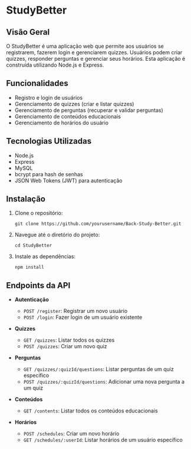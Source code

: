 # StudyBetter

## Visão Geral
O StudyBetter é uma aplicação web que permite aos usuários se registrarem, fazerem login e gerenciarem quizzes. Usuários podem criar quizzes, responder perguntas e gerenciar seus horários. Esta aplicação é construída utilizando Node.js e Express.

## Funcionalidades
- Registro e login de usuários
- Gerenciamento de quizzes (criar e listar quizzes)
- Gerenciamento de perguntas (recuperar e validar perguntas)
- Gerenciamento de conteúdos educacionais
- Gerenciamento de horários do usuário

## Tecnologias Utilizadas
- Node.js
- Express
- MySQL
- bcrypt para hash de senhas
- JSON Web Tokens (JWT) para autenticação

## Instalação
1. Clone o repositório:
   ```
   git clone https://github.com/yourusername/Back-Study-Better.git
   ```
2. Navegue até o diretório do projeto:
   ```
   cd StudyBetter
   ```
3. Instale as dependências:
   ```
   npm install
   ```

## Endpoints da API
- **Autenticação**
  - `POST /register`: Registrar um novo usuário
  - `POST /login`: Fazer login de um usuário existente

- **Quizzes**
  - `GET /quizzes`: Listar todos os quizzes
  - `POST /quizzes`: Criar um novo quiz

- **Perguntas**
  - `GET /quizzes/:quizId/questions`: Listar perguntas de um quiz específico
  - `POST /quizzes/:quizId/questions`: Adicionar uma nova pergunta a um quiz

- **Conteúdos**
  - `GET /contents`: Listar todos os conteúdos educacionais

- **Horários**
  - `POST /schedules`: Criar um novo horário
  - `GET /schedules/:userId`: Listar horários de um usuário específico
